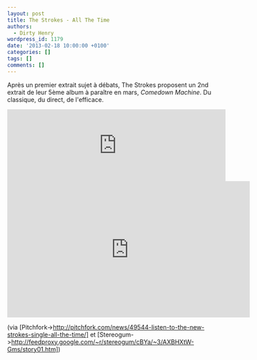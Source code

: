 ```yaml
---
layout: post
title: The Strokes - All The Time
authors:
  - Dirty Henry
wordpress_id: 1179
date: '2013-02-18 10:00:00 +0100'
categories: []
tags: []
comments: []
---
```

Après un premier extrait sujet à débats, The Strokes proposent un 2nd extrait de leur 5ème album à paraître en mars, *Comedown Machine*. Du classique, du direct, de l'efficace.

<iframe width="100%" height="166" scrolling="no" frameborder="no" src="https://w.soundcloud.com/player/?url=http%3A%2F%2Fapi.soundcloud.com%2Ftracks%2F78952710"></iframe>

<iframe width="560" height="315" src="http://www.youtube.com/embed/TJC8zeu3MHk" frameborder="0" allowfullscreen></iframe>

(via [Pitchfork->http://pitchfork.com/news/49544-listen-to-the-new-strokes-single-all-the-time/] et [Stereogum->http://feedproxy.google.com/~r/stereogum/cBYa/~3/AXBHXtW-Gms/story01.htm])
